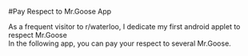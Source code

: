 #Pay Respect to Mr.Goose App

As a frequent visitor to r/waterloo, I dedicate my first android applet to respect Mr.Goose<br>
In the following app, you can pay your respect to several Mr.Goose.